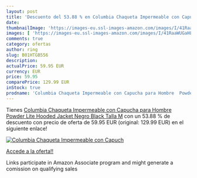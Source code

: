 ```yaml
---
layout: post
title: 'Descuento del 53.88 % en Columbia Chaqueta Impermeable con Capuch'
date: 
thumbnailImage: 'https://images-eu.ssl-images-amazon.com/images/I/41RaaWUGaHL._SL200_.jpg'
images: [ 'https://images-eu.ssl-images-amazon.com/images/I/41RaaWUGaHL._SL200_.jpg' ]
comments: true
category: ofertas
author: ring
slug: B01HTGB556
description:
actualPrice: 59.95 EUR
currency: EUR
price: 59.95
comparePrice: 129.99 EUR
inStock: true
prodname: 'Columbia Chaqueta Impermeable con Capucha para Hombre  Powder Lite Hooded Jacket  Negro  Black   Talla M'
---
```


Tienes [Columbia Chaqueta Impermeable con Capucha para Hombre  Powder Lite Hooded Jacket  Negro  Black   Talla M](https://www.amazon.es/dp/B01HTGB556/?tag=tolees-21) con un 53.88 % de descuento con precio de oferta de 59.95 EUR (original: 129.99 EUR) en el siguiente enlace!

[![Columbia Chaqueta Impermeable con Capuch](https://images-eu.ssl-images-amazon.com/images/I/41RaaWUGaHL._SL200_.jpg)](https://www.amazon.es/dp/B01HTGB556/?tag=tolees-21)

[Accede a la oferta!!](https://www.amazon.es/dp/B01HTGB556/?tag=tolees-21)

Links participate in Amazon Associate program and might generate a comission on qualifying sales


